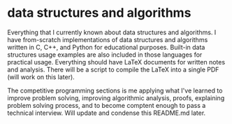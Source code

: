 # data structures and algorithms
Everything that I currently known about data structures and algorithms. I have from-scratch implementations of data structures and algorithms written in C, C++, and Python for educational purposes. Built-in data structures usage examples are also included in those languages for practical usage. Everything should have LaTeX documents for written notes and analysis. There will be a script to compile the LaTeX into a single PDF (will work on this later).
 
 The competitive programming sections is me applying what I've learned to improve problem solving, improving algorithmic analysis, proofs, explaining problem solving process, and to become comptent enough to pass a technical interview. Will update and condense this README.md later.
